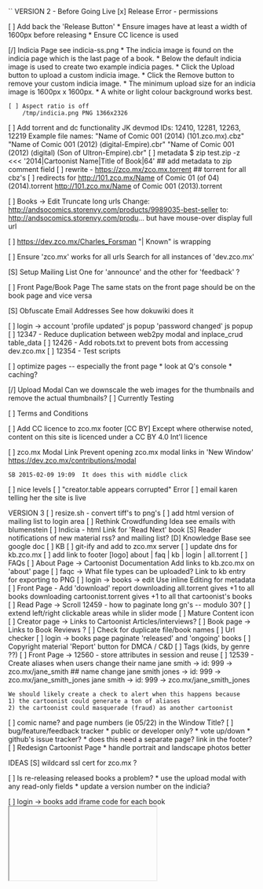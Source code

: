 ``
VERSION 2 - Before Going Live
[x] Release Error - permissions

[ ] Add back the 'Release Button'
    * Ensure images have at least a width of 1600px before releasing
    * Ensure CC licence is used

[/] Indicia Page
    see indicia-ss.png
    * The indicia image is found on the indicia page which is the last page of a book.
    * Below the default indicia image is used to create two example indicia pages.
    * Click the Upload button to upload a custom indicia image.
    * Click the Remove button to remove your custom indicia image.
    * The minimum upload size for an indicia image is 1600px x 1600px.
    * A white or light colour background works best.

    [ ] Aspect ratio is off
        /tmp/indicia.png PNG 1366x2326

[ ] Add torrent and dc functionality
    JK devmod IDs: 12410, 12281, 12263, 12219
    Example file names:
    "Name of Comic 001 (2014) (101.zco.mx).cbz"
    "Name of Comic 001 (2012) (digital-Empire).cbr"
    "Name of Comic 001 (2012) (digital) (Son of Ultron-Empire).cbr"
    [ ] metadata
        $ zip test.zip -z <<< '2014|Cartoonist Name|Title of Book|64'   ## add metadata to zip comment field
    [ ] rewrite - https://zco.mx/zco.mx.torrent         ## torrent for all cbz's
    [ ] redirects for http://101.zco.mx/Name of Comic 01 (of 04) (2014).torrent
                      http://101.zco.mx/Name of Comic 001 (2013).torrent

[ ] Books -> Edit
    Truncate long urls
    Change:
    http://andsocomics.storenvy.com/products/9989035-best-seller
    to:
    http://andsocomics.storenvy.com/produ...
    but have mouse-over display full url

[ ] https://dev.zco.mx/Charles_Forsman
    "| Known" is wrapping

[ ] Ensure 'zco.mx' works for all urls
    Search for all instances of 'dev.zco.mx'

[S] Setup Mailing List
    One for 'announce' and the other for 'feedback' ?

[ ] Front Page/Book Page
    The same stats on the front page should be on the book page and
    vice versa

[S] Obfuscate Email Addresses
    See how dokuwiki does it

[ ] login -> account
    'profile updated' js popup
    'password changed' js popup
[ ] 12347 - Reduce duplication between web2py modal and inplace_crud table_data
[ ] 12426 - Add robots.txt to prevent bots from accessing dev.zco.mx
[ ] 12354 - Test scripts

[ ] optimize pages -- especially the front page
    * look at Q's console
    * caching?

[/] Upload Modal
    Can we downscale the web images for the thumbnails and remove the
    actual thumbnails?
    [ ] Currently Testing

[ ] Terms and Conditions

[ ] Add CC licence to zco.mx footer
                                                 [CC BY]
        Except  where  otherwise noted, content  on this
        site is licenced under a CC BY 4.0 Int'l licence

[ ] zco.mx Modal Link
    Prevent opening zco.mx modal links in 'New Window'
    https://dev.zco.mx/contributions/modal

    SB 2015-02-09 19:09  It does this with middle click

[ ] nice levels
[ ] "creator.table appears corrupted" Error
[ ] email karen telling her the site is live

VERSION 3
[ ] resize.sh - convert tiff's to png's
[ ] add html version of mailing list to login area
[ ] Rethink Crowdfunding Idea
    see emails with blumenstein
[ ] Indicia - html
    Link for 'Read Next' book
[S] Reader notifications of new material
    rss? and mailing list?
[D] Knowledge Base
    see google doc
[ ] KB
    [ ] git-ify and add to zco.mx server
    [ ] update dns for kb.zco.mx
    [ ] add link to footer
        [logo] about | faq | kb | login | all.torrent
    [ ] FAQs
        [ ] About Page -> Cartoonist Documentation
            Add links to kb.zco.mx on 'about' page
        [ ] faqc -> What file types can be uploaded?
            Link to kb entry for exporting to PNG
[ ] login -> books -> edit
    Use inline Editing for metadata
[ ] Front Page - Add 'download' report
    downloading all.torrent gives +1 to all books
    downloading cartoonist.torrent gives +1 to all that cartoonist's books
[ ] Read Page -> Scroll
    12459 - how to paginate long gn's -- modulo 30?
[ ] extend left/right clickable areas while in slider mode
[ ] Mature Content icon
[ ] Creator page -> Links to Cartoonist Articles/interviews?
[ ] Book page -> Links to Book Reviews ?
[ ] Check for duplicate file/book names
[ ] Url checker
[ ] login -> books page
    paginate 'released' and 'ongoing' books
[ ] Copyright material
    'Report' button for DMCA / C&D
[ ] Tags (kids, by genre ??)
[ ] Front Page -> 12560 - store attributes in session and reuse
[ ] 12539 - Create aliases when users change their name
    jane smith -> id: 999 -> zco.mx/jane_smith
    ## name change
    jane smith jones -> id: 999 -> zco.mx/jane_smith_jones
    jane smith -> id: 999 -> zco.mx/jane_smith_jones

    We should likely create a check to alert when this happens because
    1) the cartoonist could generate a ton of aliases
    2) the cartoonist could masquerade (fraud) as another cartoonist
[ ] comic name? and page numbers (ie 05/22) in the Window Title?
[ ] bug/feature/feedback tracker
    * public or developer only?
    * vote up/down
    * github's issue tracker?
    * does this need a separate page?  link in the footer?
[ ] Redesign Cartoonist Page
    * handle portrait and landscape photos better


IDEAS
[S] wildcard ssl cert for zco.mx ?

[ ] Is re-releasing released books a problem?
    * use the upload modal with any read-only fields
    * update a version number on the indicia?

[ ] login -> books
    add iframe code for each book
    <embed/>
    <iframe/>
    SB 2014-08-29 11:24  This needs more thought

[-] Guided view using Perfect Viewer ?
    The main dev, Lin Rookie (rookiestudio@gmail.com), suggests guided view is
    possible with opencv but he believes the feature is not useful and it is a
    low priority.  He said the source is closed and he does not take bounties
    towards new features.

[ ] bio and book description - wikipedia api?
    https://github.com/goldsmith/Wikipedia          ## wikipedia api

[ ] user comments? - disqus api? reddit api?
    * cartoonist chooses comments to form a digital letters page?
[ ] how best to promote micro-publishers and things like the Muster List
[ ] site for original art?
[ ] youtube/google hangout - drawing of a page live ?
[ ] RDFa-html meta
    https://wiki.creativecommons.org/Frequently_Asked_Questions#What_does_it_mean_that_Creative_Commons_licenses_are_.22machine-readable.22.3F
    http://www.w3.org/TR/html-rdfa/
[ ] RiP!: remix torrent ?
[ ] Social media links other than on the indicia ??
[ ] Read Page
    Navigate with mouse scroll as well ?
    http://geekwagon.net/projects/xkcd1190/
    h-scroll - http://danielschafferbrooklyncomics.com/books/uncategorized/all-you-need/
    2-page slider ?
``
# vim:set ft=dm:
